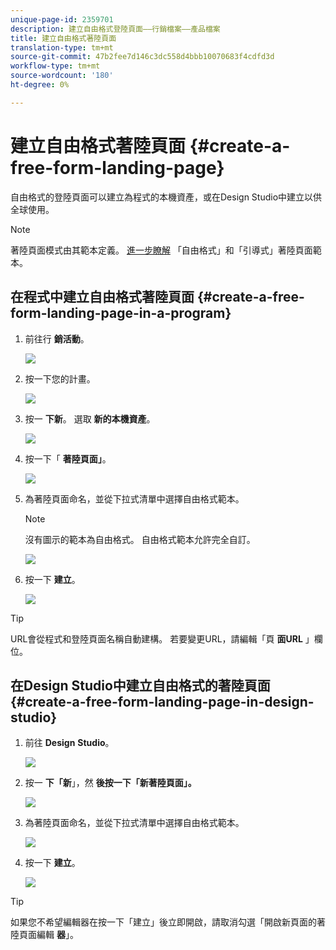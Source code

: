 ```yaml
---
unique-page-id: 2359701
description: 建立自由格式登陸頁面——行銷檔案——產品檔案
title: 建立自由格式著陸頁面
translation-type: tm+mt
source-git-commit: 47b2fee7d146c3dc558d4bbb10070683f4cdfd3d
workflow-type: tm+mt
source-wordcount: '180'
ht-degree: 0%

---
```



# 建立自由格式著陸頁面 {#create-a-free-form-landing-page}

自由格式的登陸頁面可以建立為程式的本機資產，或在Design Studio中建立以供全球使用。

>[!NOTE]
>
>著陸頁面模式由其範本定義。 [進一步瞭解](../../../../product-docs/demand-generation/landing-pages/understanding-landing-pages/understanding-free-form-vs-guided-landing-pages.md) 「自由格式」和「引導式」著陸頁面範本。

## 在程式中建立自由格式著陸頁面 {#create-a-free-form-landing-page-in-a-program}

1. 前往行 **銷活動**。

   ![](assets/login-marketing-activities.png)

1. 按一下您的計畫。

   ![](assets/image2015-5-19-12-3a46-3a47.png)

1. 按一 **下新**。 選取 **新的本機資產**。

   ![](assets/image2015-5-19-12-3a47-3a27.png)

1. 按一下「 **著陸頁面」**。

   ![](assets/image2014-9-16-12-3a58-3a49.png)

1. 為著陸頁面命名，並從下拉式清單中選擇自由格式範本。

   >[!NOTE]
   >
   >沒有圖示的範本為自由格式。 自由格式範本允許完全自訂。

   ![](assets/image2015-5-19-12-3a51-3a13.png)

1. 按一下 **建立**。

   ![](assets/image2015-5-19-12-3a52-3a8.png)

>[!TIP]
>
>URL會從程式和登陸頁面名稱自動建構。 若要變更URL，請編輯「頁 **面URL** 」欄位。

## 在Design Studio中建立自由格式的著陸頁面 {#create-a-free-form-landing-page-in-design-studio}

1. 前往 **Design** **Studio**。

   ![](assets/designstudio.png)

1. 按一 **下「新**」，然 **後按一下「新著陸頁面」。**

   ![](assets/image2014-9-16-13-3a0-3a43.png)

1. 為著陸頁面命名，並從下拉式清單中選擇自由格式範本。

   ![](assets/image2015-5-19-13-3a30-3a25.png)

1. 按一下 **建立**。

   ![](assets/image2015-5-19-13-3a33-3a43.png)

>[!TIP]
>
>如果您不希望編輯器在按一下「建立」後立即開啟，請取消勾選「開啟新頁面的著陸頁面編輯 **器**」。

